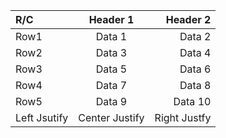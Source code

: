 R/C |  Header 1 | Header 2
 :---|:---:|---:
 Row1 | Data 1 | Data 2
 Row2 | Data 3 | Data 4
 Row3 | Data 5 | Data 6
 Row4 | Data 7 | Data 8
 Row5 | Data 9 | Data 10
Left Jsutify    |   Center Justify     | Right Justfy



 
